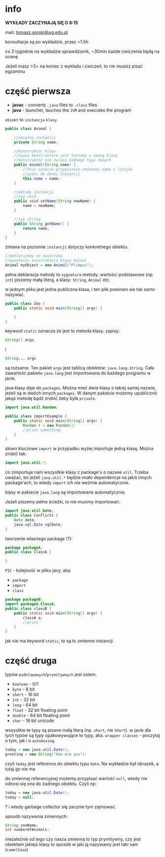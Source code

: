 # info

**WYKŁADY ZACZYNAJĄ SIĘ O 8:15**

mail:
tomasz.gorski@ug.edu.pl

konsultacje są po wykładzie, przez ~1.5h

co 3 tygodnie na wykładzie sprawdzianik, ~30min
każde ćwiczenia będą na ocenę

Jeżeli masz >3+ na koniec z wykładu i ćwiczeń, to nie
musisz pisać egzaminu

# część pierwsza

* **javac** - converts `.java` files to `.class` files
* **java** - launcher, lauches the `JVM` and executes the program

`obiekt` to `instancja` `klasy`

```java
public class Animal {

    //zmienna instancji
    private String name;

    //konstruktor klasy
    //nazwa konstruktora jest tożsama z nazwą klasy
    //konstruktor nie zwraca żadnego typu danych
    public Animal(String name) {
        //this oznacza przypisanie zmiennej name z linijki
        //wyzej do danej instancji
        this.name = name;
    }

    //metody instancji
    //typ void
    public void setName(String newName) {
        name = newName;
    }

    //typ string
    public String getName() {
        return name;
    }
}
```

zmiana na poziomie `instancji` dotyczy konkretnego obiektu.

```java
//deklarujemy se zwierzaka
//wywołanie konstruktora klasy Animal
Animal myObject = new Animal("Plimpus");
```

pełna deklaracja metody to `sygnatura` metody.
wartości podstawowe (np. `int`) piszemy małą literą, a klasy:
`String`, `Animal` etc.

w jednym pliku jest jedna publiczna klasa, i ten plik powinien
sie tak samo nazywać.

```java
public class Zoo {
    public static void main(String[] args) {

    }
}
```

keyword `static` oznacza że jest to metoda klasy.
zapisy:

```java
String[] args
```

i

```java
String... args
```

są tożsame. Ten pakiet `args` jest tablicą obiektów:
`java.lang.String`. Cała zawartość pakietu `java.lang` jest
importowana do każdego programu w javie.

java klasy daje do `packages`. Można mieć dwie klasy o takiej
samej nazwie, jeżeli są w dwóch innych `packages`. W danym pakiecie
możemy upublicznić jakąś metodę bądź zrobić żeby była `private`.

```java
import java.util.Random;

public class importExample {
    public static void main(String[] args) {
        Random r = new Random();
        //print something
    }
}
```

słowo kluczowe `import` w przypadku wyżej importuje jedną klasę.
Można zrobić tak:

```java
import java.util.*;
```

co zimportuje nam wszystkie klasy z package'u o nazwie `util`.
Trzeba uważać, bo jeżeli `java.util.*` będzie miało dependencje na
jakiś innych package'ach, to wtedy `import` ich nie weźmie automatycznie.

klasy w pakiecie `java.lang` są importowane automatycznie.

Jeżeli piszemy pełne ścieżki, to nie musimy importować:

```java
import java.util.Date;
public class Conflicts {
    Date date;
    java.sql.Date sqlDate;
}
```

tworzenie własnego package (?):

```java
package packageA;
public class ClassA {

}
```

`PIC` - kolejność w pliku javy, aka:
* `package`
* `import`
* `class`

```java
package packageB;
import packageA.ClassA;
public class classB {
    public static void main(String[] args) {
        classA a;
        //print
    }
}
```

jak nie ma keyword `static`, to są to zmienne instancji.

# część druga

typów `podstawowych`/`prymitywnych` jest osiem:

* `boolean` - 0/1
* `byte`    - 8 bit
* `short`   - 16 bit
* `int`     - 32 bit
* `long`    - 64 bit
* `float`   - 32 bit floating point
* `double`  - 64 bit floating point
* `char`    - 16 bit unicode

wszystkie te typy są pisane małą literą (np. `short`, nie `Short`).
w javie dla tych typów są typy opakowywujące te typy, aka.
`wrapper classes` - poczytaj o tym, jak i o `autoboxing`.

```java
today = new java.util.Date();
greeting = new String("How are you");
```

czyli `today` jest reference do obiektu typu `date`. Na wykładzie był
obrazek, a tutaj go nie ma

do zmiennej referencyjnej możemy przypisać wartość `null`,
wtedy nie odnosi się ona do żadnego obiektu. Czyli np:

```java
today = new java.util.Date();
today = null;
```

? i wtedy garbage collector się zacznie tym zajmować.

sposób nazywania zmiennych:

```java
String zooName;
int numberOfAnimals;
```

niezależnie od tego czy nasza zmienna to typ prymitywny, czy
jest obiektem jakiejś klasy to sposób w jaki ją nazywamy jest
taki sam (`camelCase`)